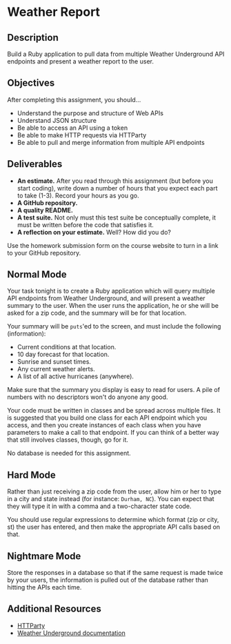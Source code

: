 # Weather Report

## Description

Build a Ruby application to pull data from multiple Weather Underground API endpoints and present a weather report to the user.

## Objectives

After completing this assignment, you should...

* Understand the purpose and structure of Web APIs
* Understand JSON structure
* Be able to access an API using a token
* Be able to make HTTP requests via HTTParty
* Be able to pull and merge information from multiple API endpoints

## Deliverables

* **An estimate.**  After you read through this assignment (but before you start coding), write down a number of hours that you expect each part to take (1-3).  Record your hours as you go.
* **A GitHub repository.**
* **A quality README.**
* **A test suite.** Not only must this test suite be conceptually complete, it must be written before the code that satisfies it.
* **A reflection on your estimate.**  Well?  How did you do?

Use the homework submission form on the course website to turn in a link to your GitHub repository.

## Normal Mode

Your task tonight is to create a Ruby application which will query multiple API endpoints from Weather Underground, and will present a weather summary to the user.  When the user runs the application, he or she will be asked for a zip code, and the summary will be for that location.

Your summary will be `puts`'ed to the screen, and must include the following (information):

* Current conditions at that location.
* 10 day forecast for that location.
* Sunrise and sunset times.
* Any current weather alerts.
* A list of all active hurricanes (anywhere).

Make sure that the summary you display is easy to read for users.  A pile of numbers with no descriptors won't do anyone any good.

Your code must be written in classes and be spread across multiple files.  It is suggested that you build one class for each API endpoint which you access, and then you create instances of each class when you have parameters to make a call to that endpoint.  If you can think of a better way that still involves classes, though, go for it.

No database is needed for this assignment.

## Hard Mode

Rather than just receiving a zip code from the user, allow him or her to type in a city and state instead (for instance: `Durham, NC`).  You can expect that they will type it in with a comma and a two-character state code.

You should use regular expressions to determine which format (zip or city, st) the user has entered, and then make the appropriate API calls based on that.

## Nightmare Mode

Store the responses in a database so that if the same request is made twice by your users, the information is pulled out of the database rather than hitting the APIs each time.

## Additional Resources

* [HTTParty](https://github.com/jnunemaker/httparty)
* [Weather Underground documentation](http://www.wunderground.com/weather/api/d/docs?MR=1)
